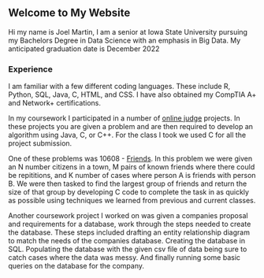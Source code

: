 ## Welcome to My Website

Hi my name is Joel Martin, I am a senior at Iowa State University pursuing my Bachelors Degree in Data Science with an emphasis in Big Data. My anticipated graduation date is December 2022

### Experience

I am familiar with a few different coding languages. These include R, Python, SQL, Java, C, HTML, and CSS. I have also obtained my CompTIA A+ and Network+ certifications.

In my coursework I participated in a number of [online judge](https://onlinejudge.org/) projects. In these projects you are given a problem and are then required to develop an algorithm using Java, C, or C++. For the class I took we used C for all the project submission.

One of these problems was 10608 - [Friends](https://onlinejudge.org/index.php?option=com_onlinejudge&Itemid=8&category=24&page=show_problem&problem=1549). In this problem we were given an N number citizens in a town, M pairs of known friends where there could be repititions, and K number of cases where person A is friends with person B. We were then tasked to find the largest group of friends and return the size of that group by developing C code to complete the task in as quickly as possible using techniques we learned from previous and current classes.

Another coursework project I worked on was given a companies proposal and requirements for a database, work through the steps needed to create the database. These steps included drafting an entity relationship diagram to match the needs of the companies database. Creating the database in SQL. Populating the database with the given csv file of data being sure to catch cases where the data was messy. And finally running some basic queries on the database for the company.
